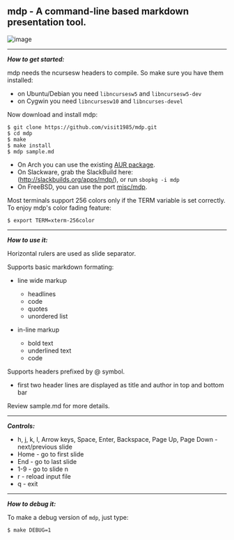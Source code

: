 
## mdp - A command-line based markdown presentation tool.

![image](https://cloud.githubusercontent.com/assets/2237222/4280231/d63178fa-3d2a-11e4-88a6-2b8e3608c4ca.gif)

---

***How to get started:***

mdp needs the ncursesw headers to compile.
So make sure you have them installed:
- on Ubuntu/Debian you need `libncursesw5` and `libncursesw5-dev`
- on Cygwin you need `libncursesw10` and `libncurses-devel`

Now download and install mdp:

    $ git clone https://github.com/visit1985/mdp.git
    $ cd mdp
    $ make
    $ make install
    $ mdp sample.md

- On Arch you can use the existing [AUR package](https://aur.archlinux.org/packages/mdp-git/).
- On Slackware, grab the SlackBuild here: (http://slackbuilds.org/apps/mdp/), or run `sbopkg -i mdp`
- On FreeBSD, you can use the port [misc/mdp](http://www.freshports.org/misc/mdp).

Most terminals support 256 colors only if the TERM variable is
set correctly. To enjoy mdp's color fading feature:

    $ export TERM=xterm-256color

---

***How to use it:***

Horizontal rulers are used as slide separator.

Supports basic markdown formating:

- line wide markup
    - headlines
    - code
    - quotes
    - unordered list

- in-line markup
    - bold text
    - underlined text
    - code

Supports headers prefixed by @ symbol.

- first two header lines are displayed as title and author
    in top and bottom bar

Review sample.md for more details.

---

***Controls:***

- h, j, k, l, Arrow keys,
    Space, Enter, Backspace,
    Page Up, Page Down - next/previous slide
- Home - go to first slide
- End - go to last slide
- 1-9 - go to slide n
- r - reload input file
- q - exit


---

***How to debug it:***

To make a debug version of `mdp`, just type:

    $ make DEBUG=1

